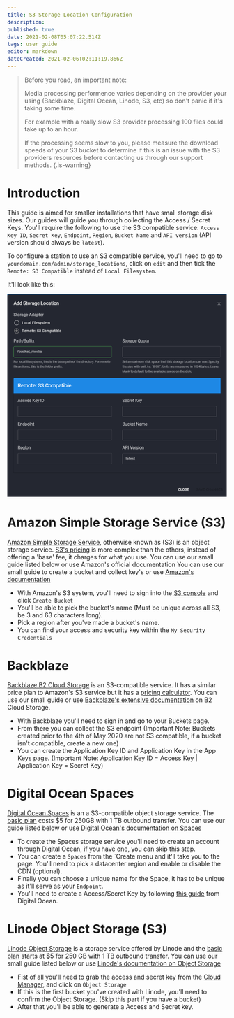 ```yaml
---
title: S3 Storage Location Configuration
description: 
published: true
date: 2021-02-08T05:07:22.514Z
tags: user guide
editor: markdown
dateCreated: 2021-02-06T02:11:19.866Z
---
```


> Before you read, an important note:
>
> Media processing performence varies depending on the provider your using (Backblaze, Digital Ocean, Linode, S3, etc) so don't panic if it's taking some time.
>
> For example with a really slow S3 provider processing 100 files could take up to an hour.
>
> If the processing seems slow to you, please measure the download speeds of your S3 bucket to determine if this is an issue with the S3 providers resources before contacting us through our support methods.
{.is-warning}

# Introduction

This guide is aimed for smaller installations that have small storage disk sizes. Our guides will guide you through collecting the Access / Secret Keys. You'll require the following to use the S3 compatible service: `Access Key ID`, `Secret Key`, `Endpoint`, `Region`, `Bucket Name` and `API version` (API version should always be `latest`).

To configure a station to use an S3 compatible service, you'll need to go to `yourdomain.com/admin/storage_locations`, click on `edit` and then tick the `Remote: S3 Compatible` instead of `Local Filesystem`.

It'll look like this:

![storage_location.png](/images/storage-locations/storage_location.png)

# Amazon Simple Storage Service (S3)

[Amazon Simple Storage Service](https://aws.amazon.com/s3/), otherwise known as (S3) is an object storage service. [S3's pricing](https://aws.amazon.com/s3/pricing/) is more complex than the others, instead of offering a 'base' fee, it charges for what you use. You can use our small guide listed below or use Amazon's official documentation You can use our small guide to create a bucket and collect key's or use [Amazon's documentation](https://docs.aws.amazon.com/s3/index.html)

- With Amazon's S3 system, you'll need to sign into the [S3 console](https://console.aws.amazon.com/s3/) and click `Create Bucket`
- You'll be able to pick the bucket's name (Must be unique across all S3, be 3 and 63 characters long).
- Pick a region after you've made a bucket's name.
- You can find your access and security key within the `My Security Credentials`

# Backblaze

[Backblaze B2 Cloud Storage](https://www.backblaze.com/b2/cloud-storage.html) is an S3-compatible service. It has a similar price plan to Amazon's S3 service but it has a [pricing calculator](https://www.backblaze.com/b2/cloud-storage-pricing.html). You can use our small guide or use [Backblaze's extensive documentation](https://help.backblaze.com/hc/en-us/categories/202640068-Backblaze-B2-Cloud-Storage) on B2 Cloud Storage.

- With Backblaze you'll need to sign in and go to your Buckets page.
- From there you can collect the S3 endpoint (Important Note: Buckets created prior to the 4th of May 2020 are not S3 compatible, if a bucket isn't compatible, create a new one)
- You can create the Application Key ID and Application Key in the App Keys page. (Important Note: Application Key ID = Access Key | Application Key = Secret Key)

# Digital Ocean Spaces

[Digital Ocean Spaces](https://www.digitalocean.com/products/spaces/) is an a S3-compatible object storage service. The [basic plan](https://www.digitalocean.com/docs/spaces/#plans-and-pricing) costs $5 for 250GB with 1 TB outbound transfer. You can use our guide listed below or use [Digital Ocean's documentation on Spaces](https://www.digitalocean.com/docs/spaces/)

- To create the Spaces storage service you'll need to create an account through Digital Ocean, if you have one, you can skip this step.
- You can create a `Spaces` from the `Create menu and it'll take you to the page. You'll need to pick a datacenter region and enable or disable the CDN (optional).
- Finally you can choose a unique name for the Space, it has to be unique as it'll serve as your `Endpoint`.
- You'll need to create a Access/Secret Key by following [this guide](https://www.digitalocean.com/docs/spaces/how-to/manage-access/) from Digital Ocean.

# Linode Object Storage (S3)

[Linode Object Storage](https://www.linode.com/products/object-storage/) is a storage service offered by Linode and the [basic plan](https://www.linode.com/pricing/#row--storage) starts at $5 for 250 GB with 1 TB outbound transfer. You can use our small guide listed below or use [Linode's documentation on Object Storage](https://www.linode.com/docs/guides/how-to-use-object-storage/)

- Fist of all you'll need to grab the access and secret key from the [Cloud Manager](https://cloud.linode.com/), and click on `Object Storage`
- If this is the first bucket you've created with Linode, you'll need to confirm the Object Storage. (Skip this part if you have a bucket)
- After that you'll be able to generate a Access and Secret key.